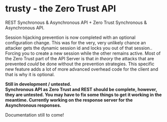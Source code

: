 # trusty - the Zero Trust API

REST Synchronous & Asynchronous API + Zero Trust Synchronous & Asynchronous API.

Session hijacking prevention is now completed with an optional configuration change. This was for the very, very unlikely chance an attacker gets the dynamic session id and locks you out of that session.. Forcing you to create a new session while the other remains active. Most of the Zero Trust part of the API Server is that <i>in theory</i> the attacks that are prevented <i>could</i> be done without the prevention strategies. This specific new feature adds a lot of more advanced overhead code for the client and that is why it is optional.

<strong>Still in development / untested.<br>Synchronous API as Zero Trust and REST should be complete, however, they are untested. You may have to fix some things to get it working in the meantime. Currently working on the response server for the Asynchronous responses.</strong>

Documentation still to come!
